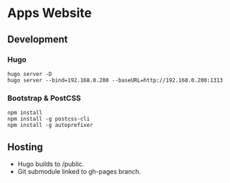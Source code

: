 # Apps Website

## Development

### Hugo

```text
hugo server -D
hugo server --bind=192.168.0.200 --baseURL=http://192.168.0.200:1313
```

### Bootstrap & PostCSS

```text
npm install
npm install -g postcss-cli
npm install -g autoprefixer
```

## Hosting

+ Hugo builds to /public.
+ Git submodule linked to gh-pages branch.